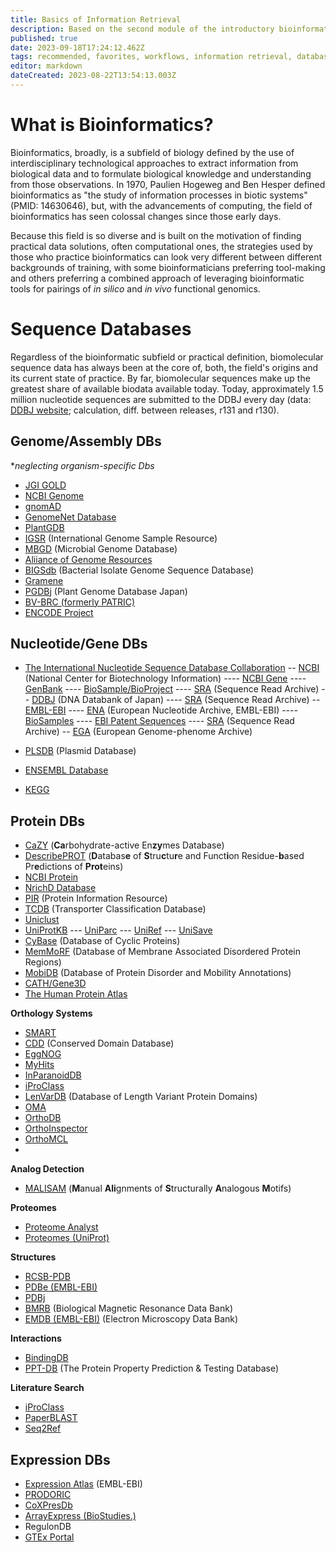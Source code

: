```yaml
---
title: Basics of Information Retrieval
description: Based on the second module of the introductory bioinformatics course (UF, BSC6459), in addition to some components/themes of module 1
published: true
date: 2023-09-18T17:24:12.462Z
tags: recommended, favorites, workflows, information retrieval, databases
editor: markdown
dateCreated: 2023-08-22T13:54:13.003Z
---
```



# What is Bioinformatics?

Bioinformatics, broadly, is a subfield of biology defined by the use of interdisciplinary technological approaches to extract information from biological data and to formulate biological knowledge and understanding from those observations. In 1970, Paulien Hogeweg and Ben Hesper defined bioinformatics as "the study of information processes in biotic systems" (PMID: 14630646), but, with the advancements of computing, the field of bioinformatics has seen colossal changes since those early days.

Because this field is so diverse and is built on the motivation of finding practical data solutions, often computational ones, the strategies used by those who practice bioinformatics can look very different between different backgrounds of training, with some bioinformaticians preferring tool-making and others preferring a combined approach of leveraging bioinformatic tools for pairings of *in silico* and *in vivo* functional genomics.

# Sequence Databases
Regardless of the bioinformatic subfield or practical definition, biomolecular sequence data has always been at the core of, both, the field's origins and its current state of practice. By far, biomolecular sequences make up the greatest share of available biodata available today. Today, approximately 1.5 million nucleotide sequences are submitted to the DDBJ every day (data: [DDBJ website](https://www.ddbj.nig.ac.jp/statistics/index-e.html); calculation, diff. between releases, r131 and r130).
## Genome/Assembly DBs 
**neglecting organism-specific Dbs*

- [JGI GOLD](https://gold.jgi.doe.gov/)
- [NCBI Genome](https://www.ncbi.nlm.nih.gov/genome/)
- [gnomAD](https://gnomad.broadinstitute.org/)
- [GenomeNet Database](https://www.genome.jp/)
- [PlantGDB](https://www.plantgdb.org/)
- [IGSR](https://www.internationalgenome.org/data/) (International Genome Sample Resource)
- [MBGD](https://mbgd.nibb.ac.jp/) (Microbial Genome Database)
- [Aliiance of Genome Resources](https://www.alliancegenome.org/)
- [BIGSdb](https://pubmlst.org/software/bigsdb) (Bacterial Isolate Genome Sequence Database)
- [Gramene](https://www.gramene.org/)
- [PGDBj](http://pgdbj.jp/?ln=en) (Plant Genome Database Japan)
- [BV-BRC (formerly PATRIC)](https://www.bv-brc.org/)
- [ENCODE Project](https://www.encodeproject.org/)




## Nucleotide/Gene DBs

- [The International Nucleotide Sequence Database Collaboration](https://www.insdc.org/)
-- [NCBI](https://www.ncbi.nlm.nih.gov/) (National Center for Biotechnology Information)
---- [NCBI Gene](https://www.ncbi.nlm.nih.gov/gene)
---- [GenBank](https://www.ncbi.nlm.nih.gov/genbank/)
---- [BioSample/BioProject](https://www.ncbi.nlm.nih.gov/biosample)
---- [SRA](http://www.ncbi.nlm.nih.gov/sra) (Sequence Read Archive)
-- [DDBJ](https://www.ddbj.nig.ac.jp/index-e.html) (DNA Databank of Japan)
---- [SRA](http://trace.ddbj.nig.ac.jp) (Sequence Read Archive)
-- [EMBL-EBI](https://www.ncbi.nlm.nih.gov/biosample)
---- [ENA](https://www.ebi.ac.uk/ena/browser/home) (European Nucleotide Archive, EMBL-EBI)
---- [BioSamples](https://www.ebi.ac.uk/biosamples/)
---- [EBI Patent Sequences](https://www.ebi.ac.uk/patentdata/nucleotides)
---- [SRA](http://www.ebi.ac.uk/ena) (Sequence Read Archive)
-- [EGA](https://ega-archive.org/datasets/) (European Genome-phenome Archive)

- [PLSDB](https://ccb-microbe.cs.uni-saarland.de/plsdb) (Plasmid Database)
- [ENSEMBL Database](https://useast.ensembl.org/index.html)
- [KEGG](https://www.kegg.jp/)


## Protein DBs

- [CaZY](http://www.cazy.org/) (**Ca**rbohydrate-active En**zy**mes Database)
- [DescribePROT](http://biomine.cs.vcu.edu/servers/DESCRIBEPROT/main.php) (**D**atabas**e** of **S**tru**c**tu**r**e and Funct**i**on Residue-**b**ased Pr**e**dictions of **Prot**eins)
- [NCBI Protein](https://www.ncbi.nlm.nih.gov/protein)
- [NrichD Database](http://proline.biochem.iisc.ernet.in/NRICHD/)
- [PIR](https://proteininformationresource.org/) (Protein Information Resource)
- [TCDB](https://tcdb.org/) (Transporter Classification Database)
- [Uniclust](https://uniclust.mmseqs.com/)
- [UniProtKB](https://www.uniprot.org/)
--- [UniParc](https://www.uniprot.org/uniparc/?query=*)
--- [UniRef](https://www.uniprot.org/uniref/?query=*)
--- [UniSave](http://www.ebi.ac.uk/uniprot/unisave/app/#/)
- [CyBase](http://www.cybase.org.au/) (Database of Cyclic Proteins)
- [MemMoRF](https://memmorf.hegelab.org/) (Database of Membrane Associated Disordered Protein Regions)
- [MobiDB](https://mobidb.bio.unipd.it/) (Database of Protein Disorder and Mobility Annotations)
- [CATH/Gene3D](https://www.cathdb.info/)
- [The Human Protein Atlas](https://www.proteinatlas.org/)

**Orthology Systems**
- [SMART](http://smart.embl.de/)
- [CDD](https://www.ncbi.nlm.nih.gov/Structure/cdd/cdd.shtml) (Conserved Domain Database)
- [EggNOG](http://eggnog6.embl.de/)
- [MyHits](https://myhits.sib.swiss/)
- [InParanoidDB](https://inparanoidb.sbc.su.se/)
- [iProClass](https://proteininformationresource.org/pirwww/dbinfo/iproclass.shtml)
- [LenVarDB](http://caps.ncbs.res.in/lenvardb/) (Database of Length Variant Protein Domains)
- [OMA](https://omabrowser.org/oma/home/)
- [OrthoDB](https://www.orthodb.org/)
- [OrthoInspector]()
- [OrthoMCL]()
- []()

**Analog Detection**
- [MALISAM](http://prodata.swmed.edu/malisam/) (**M**anual **Ali**gnments of **S**tructurally **A**nalogous **M**otifs)

**Proteomes**
- [Proteome Analyst](http://pa.wishartlab.com/pa/)
- [Proteomes (UniProt)](https://www.uniprot.org/proteomes?query=*)

**Structures**
- [RCSB-PDB](https://www.rcsb.org/)
- [PDBe (EMBL-EBI)](https://www.ebi.ac.uk/pdbe/)
- [PDBj](https://pdbj.org/)
- [BMRB](https://bmrb.io/) (Biological Magnetic Resonance Data Bank)
- [EMDB (EMBL-EBI)](https://www.ebi.ac.uk/emdb/) (Electron Microscopy Data Bank)

**Interactions**
- [BindingDB](https://www.bindingdb.org/rwd/bind/index.jsp)
- [PPT-DB](http://www.pptdb.ca/) (The Protein Property Prediction & Testing Database)

**Literature Search**
- [iProClass](https://research.bioinformatics.udel.edu/iprolink/)
- [PaperBLAST](https://papers.genomics.lbl.gov/cgi-bin/litSearch.cgi)
- [Seq2Ref](http://prodata.swmed.edu/seq2ref/)

## Expression DBs 

- [Expression Atlas](https://www.ebi.ac.uk/gxa/home) (EMBL-EBI)
- [PRODORIC](https://www.prodoric.de/)
- [CoXPresDb](https://coxpresdb.jp/)
- [ArrayExpress (BioStudies.)](https://www.ebi.ac.uk/biostudies/arrayexpress)
- RegulonDB
- [GTEx Portal](https://gtexportal.org/home/)


